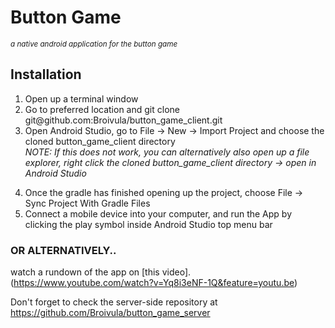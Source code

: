 # Button Game
<sub><i>a native android application for the button game</i></sub>

<h2> Installation </h2>

<ol>
  <li> Open up a terminal window </li>
  <li> Go to preferred location and git clone git@github.com:Broivula/button_game_client.git </li>
  <li> Open Android Studio, go to File -> New -> Import Project and choose the cloned button_game_client directory </li>
  <p<b><i>NOTE: If this does not work, you can alternatively also open up a file explorer, right click the cloned button_game_client directory -> open in Android Studio </i></b></p>
  <li> Once the gradle has finished opening up the project, choose File -> Sync Project With Gradle Files</li>
  <li> Connect a mobile device into your computer, and run the App by clicking the play symbol inside Android Studio top menu bar </li> 
</ol>

<h3> OR ALTERNATIVELY.. </h3>

watch a rundown of the app on [this video].
(https://www.youtube.com/watch?v=Yq8i3eNF-1Q&feature=youtu.be)


Don't forget to check the server-side repository at
https://github.com/Broivula/button_game_server
